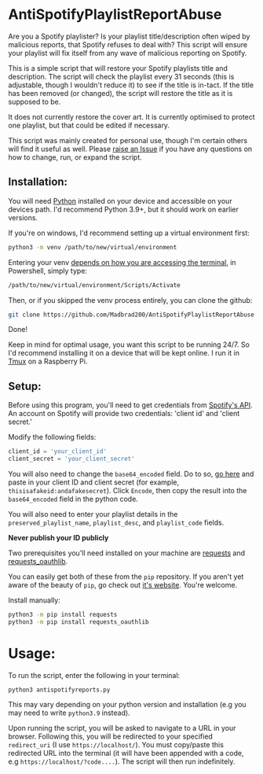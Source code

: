 # AntiSpotifyPlaylistReportAbuse

Are you a Spotify playlister? Is your playlist title/description often wiped by malicious reports, that Spotify refuses to deal with? This script will ensure your playlist will fix itself from any wave of malicious reporting on Spotify.

This is a simple script that will restore your Spotify playlists title and description. The script will check the playlist every 31 seconds (this is adjustable, though I wouldn't reduce it) to see if the title is in-tact. If the title has been removed (or changed), the script will restore the title as it is supposed to be.

It does not currently restore the cover art. It is currently optimised to protect one playlist, but that could be edited if necessary.

This script was mainly created for personal use, though I'm certain others will find it useful as well. Please [raise an Issue](https://github.com/Madbrad200/AntiSpotifyPlaylistReportAbuse/issues/new) if you have any questions on how to change, run, or expand the script.

## Installation:

You will need [Python](https://www.python.org/downloads/) installed on your device and accessible on your devices path. I'd recommend Python 3.9+, but it should work on earlier versions.

If you're on windows, I'd recommend setting up a virtual environment first:

```bash
python3 -m venv /path/to/new/virtual/environment
```

Entering your venv [depends on how you are accessing the terminal](https://docs.python.org/3/library/venv.html), in Powershell, simply type:
```bash
/path/to/new/virtual/environment/Scripts/Activate
```

Then, or if you skipped the venv process entirely, you can clone the github:

```bash
git clone https://github.com/Madbrad200/AntiSpotifyPlaylistReportAbuse
```

Done!

Keep in mind for optimal usage, you want this script to be running 24/7. So I'd recommend installing it on a device that will be kept online. I run it in [Tmux](https://github.com/tmux/tmux/wiki) on a Raspberry Pi.

## Setup:
Before using this program, you'll need to get credentials from [Spotify's API](https://developer.spotify.com/documentation/web-api/quick-start/).
An account on Spotify will provide two credentials: 'client id' and 'client secret.'

Modify the following fields:
```python
client_id = 'your_client_id'
client_secret = 'your_client_secret'
```

You will also need to change the `base64_encoded` field. Do to so, [go here](https://www.base64encode.org/) and paste in your client ID and client secret (for example, `thisisafakeid:andafakesecret`). Click `Encode`, then copy the result into the `base64_encoded` field in the python code.

You will also need to enter your playlist details in the `preserved_playlist_name`, `playlist_desc`, and `playlist_code` fields.

**Never publish your ID publicly**

Two prerequisites you'll need installed on your machine are [requests](https://requests.readthedocs.io/en/latest/) and [requests_oauthlib](https://requests-oauthlib.readthedocs.io/en/latest/).

You can easily get both of these from the `pip` repository.
If you aren't yet aware of the beauty of `pip`, go check out [it's website](https://pypi.org/project/pip/).
You're welcome.

Install manually:
```bash
python3 -m pip install requests
python3 -m pip install requests_oauthlib
```

# Usage:

To run the script, enter the following in your terminal:

`python3 antispotifyreports.py`

This may vary depending on your python version and installation (e.g you may need to write `python3.9` instead).

Upon running the script, you will be asked to navigate to a URL in your browser. Following this, you will be redirected to your specified `redirect_uri` (I use `https://localhost/`). You must copy/paste this redirected URL into the terminal (it will have been appended with a code, e.g `https://localhost/?code....`). The script will then run indefinitely. 

